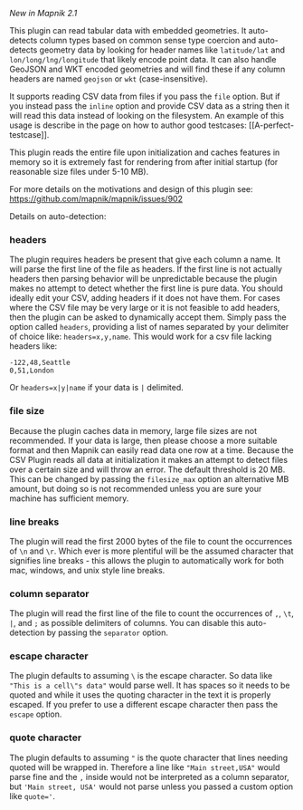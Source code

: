 _New in Mapnik 2.1_

This plugin can read tabular data with embedded geometries. It auto-detects column types based on common sense type coercion and auto-detects geometry data by looking for header names like `latitude/lat` and `lon/long/lng/longitude` that likely encode point data. It can also handle GeoJSON and WKT encoded geometries and will find these if any column headers are named `geojson` or `wkt` (case-insensitive).

It supports reading CSV data from files if you pass the `file` option. But if you instead pass the `inline` option and provide CSV data as a string then it will read this data instead of looking on the filesystem. An example of this usage is describe in the page on how to author good testcases: [[A-perfect-testcase]].

This plugin reads the entire file upon initialization and caches features in memory so it is extremely fast for rendering from after initial startup (for reasonable size files under 5-10 MB).

For more details on the motivations and design of this plugin see: https://github.com/mapnik/mapnik/issues/902

Details on auto-detection:

### headers
The plugin requires headers be present that give each column a name. It will parse the first line of the file as headers. If the first line is not actually headers then parsing behavior will be unpredictable because the plugin makes no attempt to detect whether the first line is pure data. You should ideally edit your CSV, adding headers if it does not have them. For cases where the CSV file may be very large or it is not feasible to add headers, then the plugin can be asked to dynamically accept them. Simply pass the option called `headers`, providing a list of names separated by your delimiter of choice like: `headers=x,y,name`. This would work for a csv file lacking headers like:

```csv
-122,48,Seattle
0,51,London
```

Or `headers=x|y|name` if your data is `|` delimited.

### file size

Because the plugin caches data in memory, large file sizes are not recommended. If your data is large, then please choose a more suitable format and then Mapnik can easily read data one row at a time. Because the CSV Plugin reads all data at initialization it makes an attempt to detect files over a certain size and will throw an error. The default threshold is 20 MB. This can be changed by passing the `filesize_max` option an alternative MB amount, but doing so is not recommended unless you are sure your machine has sufficient memory.

### line breaks

The plugin will read the first 2000 bytes of the file to count the occurrences of `\n` and `\r`. Which ever is more plentiful will be the assumed character that signifies line breaks - this allows the plugin to automatically work for both mac, windows, and unix style line breaks.
 
### column separator

The plugin will read the first line of the file to count the occurrences of `,`, `\t`, `|`, and `;` as possible delimiters of columns. You can disable this auto-detection by passing the `separator` option.

### escape character

The plugin defaults to assuming `\` is the escape character. So data like `"This is a cell\"s data"` would parse well. It has spaces so it needs to be quoted and while it uses the quoting character in the text it is properly escaped. If you prefer to use a different escape character then pass the `escape` option.

### quote character

The plugin defaults to assuming `"` is the quote character that lines needing quoted will be wrapped in. Therefore a line like `"Main street,USA"` would parse fine and the `,` inside would not be interpreted as a column separator, but `'Main street, USA'` would not parse unless you passed a custom option like `quote='`.